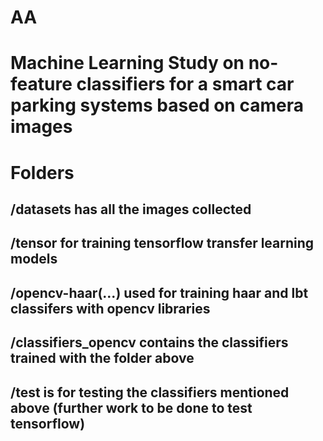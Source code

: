 # AA

# Machine Learning Study on no-feature classifiers for a smart car parking systems based on camera images

# Folders
## /datasets has all the images collected

## /tensor for training tensorflow transfer learning models

## /opencv-haar(...) used for training haar and lbt classifers with opencv libraries

## /classifiers_opencv contains the classifiers trained with the folder above

## /test is for testing the classifiers mentioned above (further work to be done to test tensorflow)
